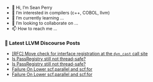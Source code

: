 - 👋 Hi, I’m Sean Perry
- 👀 I’m interested in compilers (c++, COBOL, llvm)
- 🌱 I’m currently learning ...
- 💞️ I’m looking to collaborate on ...
- 📫 How to reach me ...

<!---
s66perry/s66perry is a ✨ special ✨ repository because its `README.md` (this file) appears on your GitHub profile.
You can click the Preview link to take a look at your changes.
--->
### 📕 Latest LLVM Discourse Posts

<!-- DISCOURSE-LLVM:START -->
- [[RFC] Move check for interface registration at the `dyn_cast` call site](https://discourse.llvm.org/t/rfc-move-check-for-interface-registration-at-the-dyn-cast-call-site/79290#post_10)
- [Is PassRegistry still not thread-safe?](https://discourse.llvm.org/t/is-passregistry-still-not-thread-safe/79328#post_2)
- [Is PassRegistry still not thread-safe?](https://discourse.llvm.org/t/is-passregistry-still-not-thread-safe/79328#post_1)
- [Failure On Lower scf.parallel and scf.for](https://discourse.llvm.org/t/failure-on-lower-scf-parallel-and-scf-for/79315#post_3)
- [Failure On Lower scf.parallel and scf.for](https://discourse.llvm.org/t/failure-on-lower-scf-parallel-and-scf-for/79315#post_2)
<!-- DISCOURSE-LLVM:END -->
